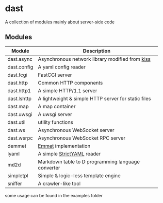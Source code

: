 # dast
A collection of modules mainly about server-side code

## Modules
| Module      | Description                                                                         |
| ----------- | ----------------------------------------------------------------------------------- |
| dast.async  | Asynchronous network library modified from [kiss](https://github.com/huntlabs/kiss) |
| dast.config | A yaml config reader                                                                |
| dast.fcgi   | FastCGI server                                                                      |
| dast.http   | Common HTTP components                                                              |
| dast.http1  | A simple HTTP/1.1 server                                                            |
| dast.lshttp | A lightweight & simple HTTP server for static files                                 |
| dast.map    | A map container                                                                     |
| dast.uwsgi  | A uwsgi server                                                                      |
| dast.util   | utility functions                                                                   |
| dast.ws     | Asynchronous WebSocket server                                                       |
| dast.wsrpc  | Asynchronous WebSocket RPC server                                                   |
| demmet      | [Emmet](https://emmet.io/) implementation                                           |
| lyaml       | A simple [StrictYAML](https://github.com/crdoconnor/strictyaml) reader              |
| md2d        | Markdown table to D programming language converter                                  |
| simpletpl   | Simple & logic-less template engine                                                 |
| sniffer     | A crawler-like tool                                                                 |

some usage can be found in the examples folder
